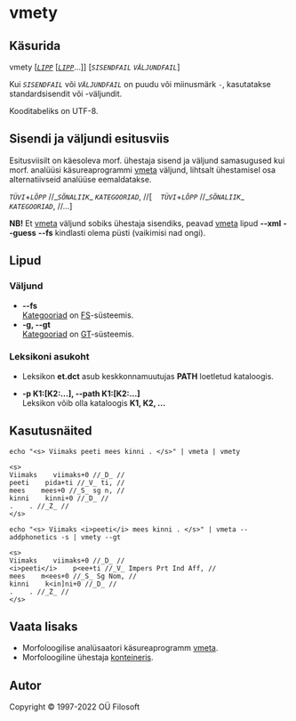 # vmety <a name="algus"></a>

## Käsurida

vmety \[[*`LIPP`*](#lippude_kirjeldus) \[[*`LIPP`*](#lippude_kirjeldus)…\]\] [*`SISENDFAIL`* *`VÄLJUNDFAIL`*] 

Kui *`SISENDFAIL`* või *`VÄLJUNDFAIL`* on puudu või miinusmärk ```-```, kasutatakse standardsisendit või -väljundit.

 Kooditabeliks on UTF-8.

## Sisendi ja väljundi esitusviis

Esitusviisilt on käesoleva morf. ühestaja sisend ja väljund samasugused kui morf. analüüsi käsureaprogrammi [vmeta](https://github.com/Filosoft/vabamorf/blob/master/apps/cmdline/vmeta/LOEMIND.md) väljund, lihtsalt ühestamisel osa alternatiivseid analüüse eemaldatakse. 

*`TÜVI`*\+*`LÕPP`* //\_*`SÕNALIIK`*\_ *`KATEGOORIAD`*, //\[&nbsp;&nbsp;&nbsp;&nbsp;*`TÜVI`*\+*`LÕPP`* //\_*`SÕNALIIK`*\_ *`KATEGOORIAD`*, //...\]

**NB!** Et [vmeta](https://github.com/Filosoft/vabamorf/blob/master/apps/cmdline/vmeta/LOEMIND.md) väljund sobiks ühestaja sisendiks, peavad [vmeta](https://github.com/Filosoft/vabamorf/blob/master/apps/cmdline/vmeta/LOEMIND.md) lipud 
**--xml** **--guess** **--fs** kindlasti olema püsti (vaikimisi nad ongi).


## Lipud <a name="lippude_kirjeldus"></a>


### Väljund
* **--fs** <br> [Kategooriad](https://cl.ut.ee/ressursid/morfo-systeemid/index.php?lang=et) on [FS](https://filosoft.ee/html_morf_et/morfoutinfo.html)-süsteemis.
* **-g, --gt** <br> [Kategooriad](https://cl.ut.ee/ressursid/morfo-systeemid/index.php?lang=et) on [GT](https://www.keeleveeb.ee/dict/corpus/shared/categories.html)-süsteemis.

### Leksikoni asukoht <a name="lipp_leksikonid"></a>

* Leksikon **et.dct** asub keskkonnamuutujas **PATH** loetletud kataloogis.

* **-p K1:[K2:...], --path K1:[K2:...]** <br> Leksikon võib olla kataloogis **K1, K2, ...**



## Kasutusnäited



```commandline
echo "<s> Viimaks peeti mees kinni . </s>" | vmeta | vmety
```

```text
<s>
Viimaks    viimaks+0 //_D_ //
peeti    pida+ti //_V_ ti, //
mees    mees+0 //_S_ sg n, //
kinni    kinni+0 //_D_ //
.    . //_Z_ //
</s>
```

```commandline
echo "<s> Viimaks <i>peeti</i> mees kinni . </s>" | vmeta --addphonetics -s | vmety --gt
```

```text
<s>
Viimaks    viimaks+0 //_D_ //
<i>peeti</i>    p<ee+ti //_V_ Impers Prt Ind Aff, //
mees    m<ees+0 //_S_ Sg Nom, //
kinni    k<in]ni+0 //_D_ //
.    . //_Z_ //
</s>

```

## Vaata lisaks

* Morfoloogilise analüsaatori käsureaprogramm [vmeta](https://github.com/Filosoft/vabamorf/blob/master/apps/cmdline/vmeta/LOEMIND.md).
* Morfoloogiline ühestaja [konteineris](https://gitlab.com/tilluteenused/docker-elg-disamb/-/blob/main/LOEMIND.md).

## Autor

Copyright © 1997-2022 OÜ Filosoft
